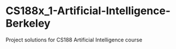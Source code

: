 # CS188x_1-Artificial-Intelligence-Berkeley
Project solutions for CS188 Artificial Intelligence course
